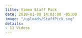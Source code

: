 ```yaml
---
title: Vimeo Staff Pick
date: 2018-01-08 14:03:00 -05:00
image: "/uploads/StaffPick.svg"
details:
- 11 Videos
---
```


